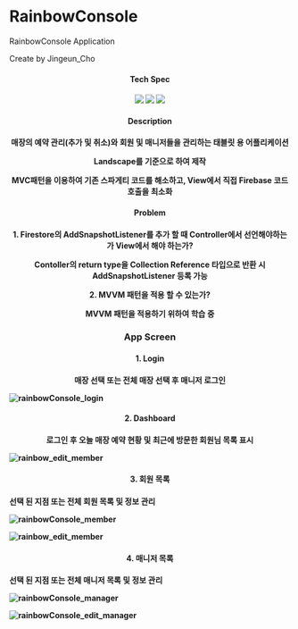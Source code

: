 # RainbowConsole
RainbowConsole Application

Create by Jingeun_Cho

<h4 align="center"> Tech Spec <h4>
<p align="center">
  <img src="https://img.shields.io/badge/Android-3DDC84?style=for-the-badge&logoColor=white&logo=android">
  <img src="https://img.shields.io/badge/Kotlin-7F52FF?style=for-the-badge&logoColor=white&logo=kotlin">
  <img src="https://img.shields.io/badge/Firebase-FFCA28?style=for-the-badge&logoColor=white&logo=firebase">
</p>
  
<h4 align="center"> Description <h4>
<p align="center"> 매장의 예약 관리(추가 및 취소)와 회원 및 매니저들을 관리하는 태블릿 용 어플리케이션 </p>
<p align="center"> Landscape를 기준으로 하여 제작 </p>
<p align="center"> MVC패턴을 이용하여 기존 스파게티 코드를 해소하고, View에서 직접 Firebase 코드 호출을 최소화</p>

<h4 align="center"> Problem <h4>
<p align="center"> 1. Firestore의 AddSnapshotListener를 추가 할 때 Controller에서 선언해야하는가 View에서 해야 하는가? </p> 
<p align="center"> Contoller의 return type을 Collection Reference 타입으로 반환 시 AddSnapshotListener 등록 가능 </p>
 
<p align="center"> 2. MVVM 패턴을 적용 할 수 있는가? </p> 
<p align="center"> MVVM 패턴을 적용하기 위하여 학습 중 </p>


<h3 align="center"> App Screen <h4>
<h4 align="center">1. Login <h4>
<p align="center">매장 선택 또는 전체 매장 선택 후 매니저 로그인</p>
  
![rainbowConsole_login](https://user-images.githubusercontent.com/91510708/178640289-633b0d52-9f54-4930-987d-2334db9d17b0.jpeg)

<h4 align="center">2. Dashboard<h4>
<p align="center">로그인 후 오늘 매장 예약 현황 및 최근에 방문한 회원님 목록 표시</p>
  
![rainbow_edit_member](https://user-images.githubusercontent.com/91510708/178640272-6ba516b1-c78a-48c9-8570-3d21029447f2.jpeg)

<h4 align="center">3. 회원 목록 <h4>
<p align="cenrer"> 선택 된 지점 또는 전체 회원 목록 및 정보 관리</p>
  
![rainbowConsole_member](https://user-images.githubusercontent.com/91510708/178640293-cbeda90d-d54e-439e-af63-a80fba84a469.jpeg)

![rainbow_edit_member](https://user-images.githubusercontent.com/91510708/178640272-6ba516b1-c78a-48c9-8570-3d21029447f2.jpeg)

<h4 align="center">4. 매니저 목록 <h4>
<p align="cenrer"> 선택 된 지점 또는 전체 매니저 목록 및 정보 관리</p>
  
![rainbowConsole_manager](https://user-images.githubusercontent.com/91510708/178640291-2ce5652d-d043-4f2e-aa9b-2dd938e6b950.jpeg)
  
![rainbowConsole_edit_manager](https://user-images.githubusercontent.com/91510708/178640282-d979a774-65d0-4545-979d-96ffde6b784e.jpeg)
